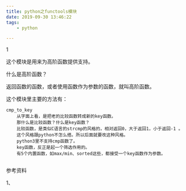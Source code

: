 ```yaml
---
title: python之functools模块
date: 2019-09-30 13:46:22
tags:		
	- python

---
```


1

这个模块是用来为高阶函数提供支持。

什么是高阶函数？

返回函数的函数，或者使用函数作为参数的函数，就叫高阶函数。

这个模块里主要的方法有：

```
cmp_to_key
	从字面上看，是把老的比较函数转成新的key函数。
	那什么是比较函数？什么是key函数？
	比较函数，是类似C语言的strcmp的风格的，相对返回0，大于返回1，小于返回-1 。
	这个风格跟python不怎么搭。所以后面就要改这种风格。
	python3里不支持cmp函数了。
	key函数，反正是起一个筛选作用的。
	有5个内置函数，如max/min、sorted这些，都接受一个key函数作为参数。
```

```

```





参考资料

1、

